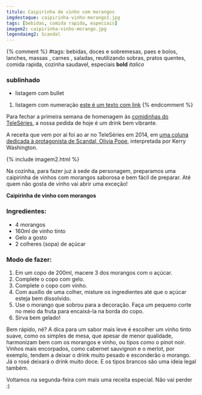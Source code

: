 ```yaml
---
titulo: Caipirinha de vinho com morangos
imgdestaque: caipirinha-vinho-morango1.jpg
tags: [bebidas, comida rapida, especiais] 
imagem2: caipirinha-vinho-morango.jpg
legendaimg2: Scandal
---
```

{% comment %}
#tags: bebidas, doces e sobremesas, paes e bolos, lanches, massas , carnes , saladas, reutilizando sobras, pratos quentes, comida rapida, cozinha saudavel, especiais
**bold**
*italico*
### sublinhado
* listagem com bullet
1. listagem com numeração
[este é um texto com link](https://www.enderecodolink.com)
{% endcomment %}

Para fechar a primeira semana de homenagem às [comidinhas do TeleSéries](http://teleseries.com.br/category/colunas/gastronomia/), a nossa pedida de hoje é um drink bem vibrante. 

A receita que vem por aí foi ao ar no TeleSéries em 2014, em [uma coluna dedicada à protagonista de Scandal, Olivia Pope](http://teleseries.com.br/na-cozinha-com-vinho-o-elegante-sabor-de-scandal-em-uma-receita-incrivel/), interpretada por Kerry Washington.

{% include imagem2.html %}

Na cozinha, para fazer juz à sede da personagem, preparamos uma caipirinha de vinhos com morangos saborosa e bem fácil de preparar. Até quem não gosta de vinho vai abrir uma exceção!

**Caipirinha de vinho com morangos**

### Ingredientes:
* 4 morangos
* 160ml de vinho tinto 
* Gelo a gosto
* 2 colheres (sopa) de açúcar

### Modo de fazer: 
1. Em um copo de 200ml, macere 3 dos morangos com o açúcar.
2. Complete o copo com gelo.
3. Complete o copo com vinho.
4. Com auxílio de uma colher, misture os ingredientes até que o açúcar esteja bem dissolvido.
5. Use o morango que sobrou para a decoração. Faça um pequeno corte no meio da fruta para encaixá-la na borda do copo.
6. Sirva bem gelado!

Bem rápido, né? A dica para um sabor mais leve é escolher um vinho tinto suave, como os simples de mesa, que apesar de menor qualidade, harmonizam bem com os morangos e vinho, ou tipos como o pinot noir. Vinhos mais encorpados, como cabernet sauvignon e o merlot, por exemplo, tendem a deixar o drink muito pesado e esconderão o morango. Já o rosé deixará o drink muito doce. E os tipos brancos são uma ideia legal também. 

Voltamos na segunda-feira com mais uma receita especial. Não vai perder :)
